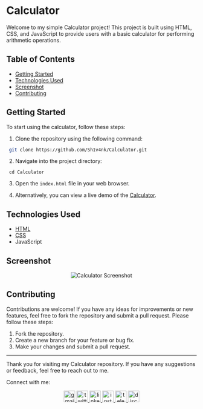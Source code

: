 # Calculator

Welcome to my simple Calculator project! This project is built using HTML, CSS, and JavaScript to provide users with a basic calculator for performing arithmetic operations.

## Table of Contents

- [Getting Started](#getting-started)
- [Technologies Used](#technologies-used)
- [Screenshot](#screenshot)
- [Contributing](#contributing)

## Getting Started

To start using the calculator, follow these steps:

1. Clone the repository using the following command:

```bash
 git clone https://github.com/Sh1v4nk/Calculator.git
```
2. Navigate into the project directory:
```
 cd Calculator
```
3. Open the `index.html` file in your web browser.

4. Alternatively, you can view a live demo of the [Calculator](https://sh1v4nk.github.io/Calculator/).

## Technologies Used

- [HTML](https://developer.mozilla.org/en-US/docs/Web/HTML)
- [CSS](https://developer.mozilla.org/en-US/docs/Web/CSS)
- JavaScript

## Screenshot

<div align="center">
    <img src="https://i.ibb.co/3fsJ5z4/Calculator.png" alt="Calculator Screenshot" height="auto" />
</div>

## Contributing

Contributions are welcome! If you have any ideas for improvements or new features, feel free to fork the repository and submit a pull request. Please follow these steps:

1. Fork the repository.
2. Create a new branch for your feature or bug fix.
3. Make your changes and submit a pull request.

---

Thank you for visiting my Calculator repository. If you have any suggestions or feedback, feel free to reach out to me.

Connect with me:

<div align="center">
  <a href="mailto:shivankpandey113@gmail.com" target="_blank">
    <img src="https://img.shields.io/static/v1?message=Gmail&logo=gmail&label=&color=D14836&logoColor=white&labelColor=&style=for-the-badge" height="30" alt="gmail logo"  />
  </a>
  <a href="https://twitter.com/sh1v4nk" target="_blank">
    <img src="https://img.shields.io/static/v1?message=Twitter&logo=twitter&label=&color=1DA1F2&logoColor=white&labelColor=&style=for-the-badge" height="30" alt="twitter logo"  />
  </a>
    <a href="https://www.linkedin.com/in/sh1v4nk/" target="_blank">
    <img src="https://img.shields.io/static/v1?message=LinkedIn&logo=linkedin&label=&color=0077B5&logoColor=white&labelColor=&style=for-the-badge" height="30" alt="linkedin logo"  />
  </a>
  <a href="https://www.instagram.com/sh1v4nk_/" target="_blank">
    <img src="https://img.shields.io/static/v1?message=Instagram&logo=instagram&label=&color=E4405F&logoColor=white&labelColor=&style=for-the-badge" height="30" alt="instagram logo"  />
  </a>
  <a href="https://t.me/BlackGoku_69th" target="_blank">
    <img src="https://img.shields.io/static/v1?message=Telegram&logo=telegram&label=&color=2CA5E0&logoColor=white&labelColor=&style=for-the-badge" height="30" alt="telegram logo"  />
  </a>
  <a href="https://discord.com/users/571299781096505344" target="_blank">
    <img src="https://img.shields.io/static/v1?message=Discord&logo=discord&label=&color=7289DA&logoColor=white&labelColor=&style=for-the-badge" height="30" alt="discord logo"  />
  </a>
</div>
